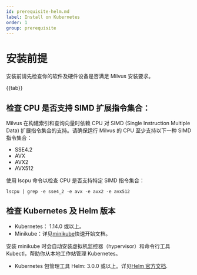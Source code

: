 ```yaml
---
id: prerequisite-helm.md
label: Install on Kubernetes
order: 1
group: prerequisite
---
```

# 安装前提

安装前请先检查你的软件及硬件设备是否满足 Milvus 安装要求。

{{tab}}

## 检查 CPU 是否支持 SIMD 扩展指令集合：

Milvus 在构建索引和查询向量时依赖 CPU 对 SIMD (Single Instruction Multiple Data) 扩展指令集合的支持。请确保运行 Milvus 的 CPU 至少支持以下一种 SIMD 指令集合：

- SSE4.2
- AVX
- AVX2
- AVX512

使用 lscpu 命令以检查 CPU 是否支持特定 SIMD 指令集合：

```
lscpu | grep -e sse4_2 -e avx -e avx2 -e avx512
```

## 检查 Kubernetes 及 Helm 版本 
- Kubernetes： 1.14.0 或以上。
- Minikube：详见[minikube](https://kubernetes.io/docs/tasks/tools/install-minikube/)快速开始文档。

<div class="alert note">
安装 minikube 时会自动安装虚拟机监控器（hypervisor）和命令行工具 Kubectl，帮助你从本地工作站管理 Kubernetes。
</div>

- Kubernetes 包管理工具 Helm: 3.0.0 或以上。详见[Helm 官方文档](https://helm.sh/docs/).
